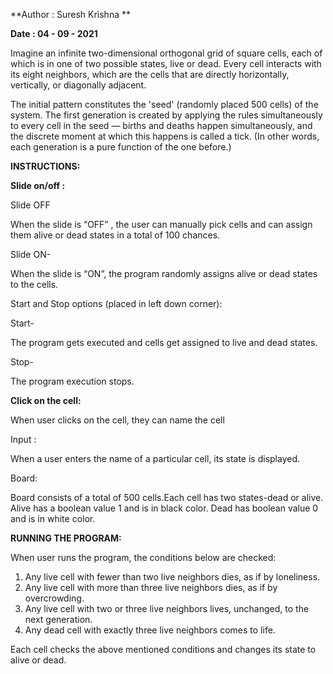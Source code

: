 **Author : Suresh Krishna **

**Date : 04 - 09 - 2021**

Imagine an infinite two-dimensional orthogonal grid of square cells, each of which is in one of two
possible states, live or dead. Every cell interacts with its eight neighbors, which are the cells that are
directly horizontally, vertically, or diagonally adjacent.


The initial pattern constitutes the 'seed' (randomly placed 500 cells) of the system. The first generation is
created by applying the rules simultaneously to every cell in the seed — births and deaths happen
simultaneously, and the discrete moment at which this happens is called a tick. (In other words, each
generation is a pure function of the one before.)


**INSTRUCTIONS:**

**Slide on/off :**

Slide OFF 

When the slide is  “OFF” , the user can manually pick cells and can assign them alive or dead states in a total of 100 chances.

Slide ON-

When the slide is “ON”, the program randomly assigns alive or dead states to the cells.

Start and Stop options (placed in left down corner):

Start- 

The program gets executed and cells get assigned to live and dead states.

Stop-

The program execution stops.

**Click on the cell:**

When user clicks on the cell, they can name the cell 

Input :

When a user enters the name of a particular cell, its state is displayed.

Board:

Board consists of a total of 500 cells.Each cell has two states-dead or alive.
Alive has a boolean value 1 and is in black color.
Dead has boolean value 0 and is in white color.


**RUNNING THE PROGRAM:**

When user runs the program, the conditions below are checked:

1. Any live cell with fewer than two live neighbors dies, as if by loneliness. 
2. Any live cell with more than three live neighbors dies, as if by overcrowding. 
3. Any live cell with two or three live neighbors lives, unchanged, to the next generation. 
4. Any dead cell with exactly three live neighbors comes to life. 

Each cell checks the above mentioned conditions and changes its state to alive or dead.



